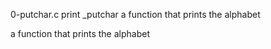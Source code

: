 0-putchar.c print _putchar
a function that prints the alphabet

a function that prints the alphabet

